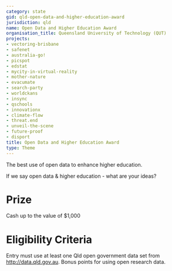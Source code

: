 ```yaml
---
category: state
gid: qld-open-data-and-higher-education-award
jurisdiction: qld
name: Open Data and Higher Education Award
organisation_title: Queensland University of Technology (QUT)
projects:
- vectoring-brisbane
- safenet
- australia-go!
- picspot
- edstat
- mycity-in-virtual-reality
- mother-nature
- evacumate
- search-party
- worldckans
- insync
- qschools
- innovationx
- climate-flow
- threat.end
- unveil-the-scene
- future-proof
- disport
title: Open Data and Higher Education Award
type: Theme
---
```


The best use of open data to enhance higher education. 

If we say open data & higher education - what are your ideas?

# Prize
Cash  up to the value of $1,000

# Eligibility Criteria
Entry must use at least one Qld open government data set from http://data.qld.gov.au. Bonus points for using open research data.